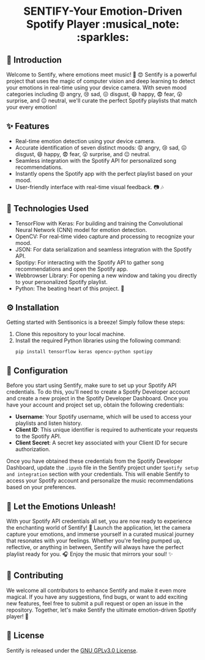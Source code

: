 <h1 align="center">
SENTIFY-Your Emotion-Driven Spotify Player :musical_note: :sparkles:
</h1>

## :muscle: Introduction

Welcome to Sentify, where emotions meet music! 🎵 :heart_eyes: Sentify is a powerful project that uses the magic of computer vision and deep learning to detect your emotions in real-time using your device camera. With seven mood categories including 😡 angry, 😢 sad, 😖 disgust, 😄 happy, 😨 fear, 😲 surprise, and 😐 neutral, we'll curate the perfect Spotify playlists that match your every emotion!

## :sparkles: Features

- Real-time emotion detection using your device camera.
- Accurate identification of seven distinct moods: 😡 angry, 😢 sad, 😖 disgust, 😄 happy, 😨 fear, 😲 surprise, and 😐 neutral.
- Seamless integration with the Spotify API for personalized song recommendations.
- Instantly opens the Spotify app with the perfect playlist based on your mood.
- User-friendly interface with real-time visual feedback. :camera: :notes:

## :rocket: Technologies Used

- TensorFlow with Keras: For building and training the Convolutional Neural Network (CNN) model for emotion detection.
- OpenCV: For real-time video capture and processing to recognize your mood.
- JSON: For data serialization and seamless integration with the Spotify API.
- Spotipy: For interacting with the Spotify API to gather song recommendations and open the Spotify app.
- Webbrowser Library: For opening a new window and taking you directly to your personalized Spotify playlist.
- Python: The beating heart of this project. :snake:

## :gear: Installation

Getting started with Sentisonics is a breeze! Simply follow these steps:

1. Clone this repository to your local machine.
2. Install the required Python libraries using the following command:
   ```
   pip install tensorflow keras opencv-python spotipy
   ```

## :key: Configuration

Before you start using Sentify, make sure to set up your Spotify API credentials. To do this, you'll need to create a Spotify Developer account and create a new project in the Spotify Developer Dashboard. Once you have your account and project set up, obtain the following credentials:

- **Username**: Your Spotify username, which will be used to access your playlists and listen history.
- **Client ID**: This unique identifier is required to authenticate your requests to the Spotify API.
- **Client Secret**: A secret key associated with your Client ID for secure authorization.

Once you have obtained these credentials from the Spotify Developer Dashboard, update the `.ipynb` file in the Sentify project under `Spotify setup and integration` section with your credentials. This will enable Sentify to access your Spotify account and personalize the music recommendations based on your preferences.

## :musical_score: Let the Emotions Unleash!

With your Spotify API credentials all set, you are now ready to experience the enchanting world of Sentify! :tada: Launch the application, let the camera capture your emotions, and immerse yourself in a curated musical journey that resonates with your feelings. Whether you're feeling pumped up, reflective, or anything in between, Sentify will always have the perfect playlist ready for you. :headphones: Enjoy the music that mirrors your soul! :sparkles:

## :raised_hands: Contributing

We welcome all contributors to enhance Sentify and make it even more magical. If you have any suggestions, find bugs, or want to add exciting new features, feel free to submit a pull request or open an issue in the repository. Together, let's make Sentify the ultimate emotion-driven Spotify player! :rocket:

## :page_facing_up: License

Sentify is released under the [GNU GPLv3.0 License](LICENSE). 
